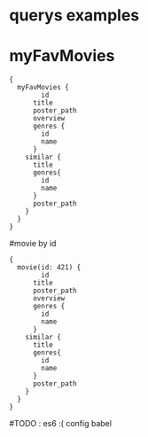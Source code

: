 # querys examples

# myFavMovies

```
{
  myFavMovies {
	    id
      title
      poster_path
      overview
      genres {
        id
        name
      }
    similar {
      title
      genres{
        id
        name
      }
      poster_path
    }
  }
}
```

#movie by id

```
{
  movie(id: 421) {
	    id
      title
      poster_path
      overview
      genres {
        id
        name
      }
    similar {
      title
      genres{
        id
        name
      }
      poster_path
    }
  }
}
```

#TODO : es6 :( config babel
